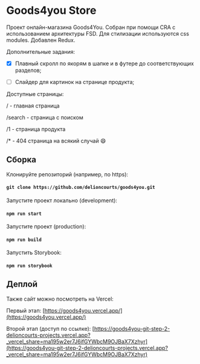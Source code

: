 # Goods4you Store


Проект онлайн-магазина Goods4You. Собран при помощи CRA с использованием архитектуры FSD. Для стилизации используются css modules. Добавлен Redux. 


Дополнительные задания:

- [X] Плавный скролл по якорям в шапке и в футере до соответствующих разделов; 
- [ ] Слайдер для картинок на странице продукта;


Доступные страницы:

/ - главная страница

/search - страница с поиском

/1 - страница продукта

/* - 404 страница на всякий случай &#128516;

## Сборка

Клонируйте репозиторий (например, по https):

#### `git clone https://github.com/delioncourts/goods4you.git`

Запустите проект локально (development): 

#### `npm run start`

Запустите проект (production): 

#### `npm run build`

Запустить Storybook:

#### `npm run storybook`

## Деплой 

Также сайт можно посмотреть на Vercel:

Первый этап: [https://goods4you.vercel.app/](https://goods4you.vercel.app/)

Второй этап (доступ по ссылке): [https://goods4you-git-step-2-delioncourts-projects.vercel.app?_vercel_share=ma195w2er7J6ifGYWbcM9OJBaX7Xzhyr](https://goods4you-git-step-2-delioncourts-projects.vercel.app?_vercel_share=ma195w2er7J6ifGYWbcM9OJBaX7Xzhyr)